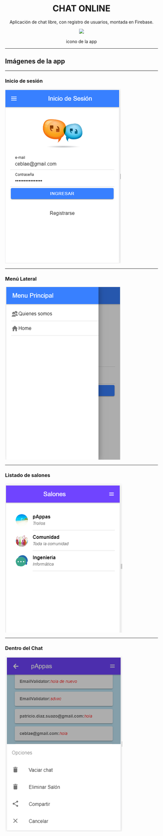 <div align="center">
<h1>CHAT ONLINE</h1>
</div>

</hr>

<div align="center"> 
<p>Aplicación de chat libre, con registro de usuarios, montada en Firebase.</p>

<img src="https://github.com/chungungo/biblioteca/blob/master/src/assets/icon/icono.ico">
<p align="center">icono de la app</p>
  </div>
  <hr>
  <div>
  <h2>Imágenes de la app</h2>
  <hr>
    <div>
      <h3>Inicio de sesión</h3>
    <img  src="https://github.com/chungungo/biblioteca/blob/master/src/assets/icon/inicioSesion.PNG">
    </div>
  <hr>
  <div>
      <h3>Menú Lateral</h3>
    <img src="https://github.com/chungungo/biblioteca/blob/master/src/assets/icon/menu.PNG">
    </div>
  <hr>
    <div>
      <h3>Listado de salones</h3>
    <img src="https://github.com/chungungo/biblioteca/blob/master/src/assets/icon/salones.PNG">
    </div>
  <hr>
    <div>
      <h3>Dentro del Chat</h3>
    <img src="https://github.com/chungungo/biblioteca/blob/master/src/assets/icon/salonIndividual.PNG">
    </div>
    
    
    
    
    
    
    
 
  </div>
